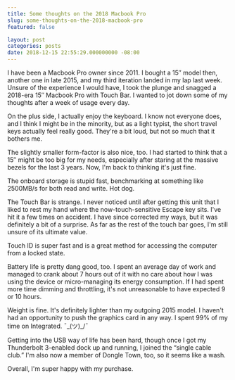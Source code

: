 ```yaml
---
title: Some thoughts on the 2018 Macbook Pro
slug: some-thoughts-on-the-2018-macbook-pro
featured: false

layout: post
categories: posts
date: 2018-12-15 22:55:29.000000000 -08:00
---
```


I have been a Macbook Pro owner since 2011. I bought a 15″ model then, another one in late 2015, and my third iteration landed in my lap last week. Unsure of the experience I would have, I took the plunge and snagged a 2018-era 15″ Macbook Pro with Touch Bar. I wanted to jot down some of my thoughts after a week of usage every day.

On the plus side, I actually enjoy the keyboard. I know not everyone does, and I think I might be in the minority, but as a light typist, the short travel keys actually feel really good. They're a bit loud, but not so much that it bothers me.

The slightly smaller form-factor is also nice, too. I had started to think that a 15″ might be too big for my needs, especially after staring at the massive bezels for the last 3 years. Now, I'm back to thinking it's just fine.

The onboard storage is stupid fast, benchmarking at something like 2500MB/s for both read and write. Hot dog.

The Touch Bar is strange. I never noticed until after getting this unit that I liked to rest my hand where the now-touch-sensitive Escape key sits. I've hit it a few times on accident. I have since corrected my ways, but it was definitely a bit of a surprise. As far as the rest of the touch bar goes, I'm still unsure of its ultimate value.

Touch ID is super fast and is a great method for accessing the computer from a locked state.

Battery life is pretty dang good, too. I spent an average day of work and managed to crank about 7 hours out of it with no care about how I was using the device or micro-managing its energy consumption. If I had spent more time dimming and throttling, it's not unreasonable to have expected 9 or 10 hours.

Weight is fine. It's definitely lighter than my outgoing 2015 model. I haven't had an opportunity to push the graphics card in any way. I spent 99% of my time on Integrated. ¯\_(ツ)\_/¯

Getting into the USB way of life has been hard, though once I got my Thunderbolt 3-enabled dock up and running, I joined the “single cable club.” I'm also now a member of Dongle Town, too, so it seems like a wash.

Overall, I'm super happy with my purchase.

